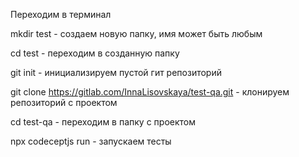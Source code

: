 Переходим в терминал

mkdir test - создаем новую папку, имя может быть любым

cd test - переходим в созданную папку

git init - инициализируем пустой гит репозиторий

git clone https://gitlab.com/InnaLisovskaya/test-qa.git - клонируем репозиторий с проектом

cd test-qa - переходим в папку с проектом

npx codeceptjs run - запускаем тесты



